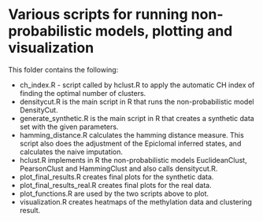 # Various scripts for running non-probabilistic models, plotting and visualization

This folder contains the following:

- ch_index.R - script called by hclust.R to apply the automatic CH index of finding the optimal number of clusters.
- densitycut.R is the main script in R that runs the non-probabilistic model DensityCut.
- generate_synthetic.R is the main script in R that creates a synthetic data set with the given parameters.
- hamming_distance.R calculates the hamming distance measure. This script also does the adjustment of the Epiclomal inferred states, and calculates the naive imputation.
- hclust.R implements in R the non-probabilistic models EuclideanClust, PearsonClust and HammingClust and also calls densitycut.R.
- plot_final_results.R creates final plots for the synthetic data.
- plot_final_results_real.R creates final plots for the real data.
- plot_functions.R are used by the two scripts above to plot.
- visualization.R creates heatmaps of the methylation data and clustering result.


